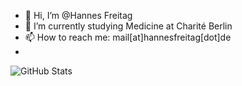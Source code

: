 - 👋 Hi, I’m @Hannes Freitag
- 🌱 I’m currently studying Medicine at Charité Berlin
- 📫 How to reach me: mail[at]hannesfreitag[dot]de
- 
![GitHub Stats](https://github-readme-stats.vercel.app/api?username=OptiTheNext&count_private=true&show_icons=true&theme=dracula)
<!---
sglorch/sglorch is a ✨ special ✨ repository because its `README.md` (this file) appears on your GitHub profile.
You can click the Preview link to take a look at your changes.
--->
